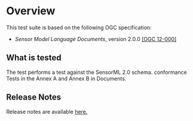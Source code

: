 # Overview

This test suite is based on the following OGC specification:

  * _Sensor Model Language Documents_, version 2.0.0 [[OGC 12-000]](https://portal.opengeospatial.org/files/?artifact_id=55939)

## What is tested

The test performs a test against the SensorML 2.0 schema. conformance Tests in
the Annex A and Annex B in Documents.

## Release Notes

Release notes are available [here.](relnotes.html)

